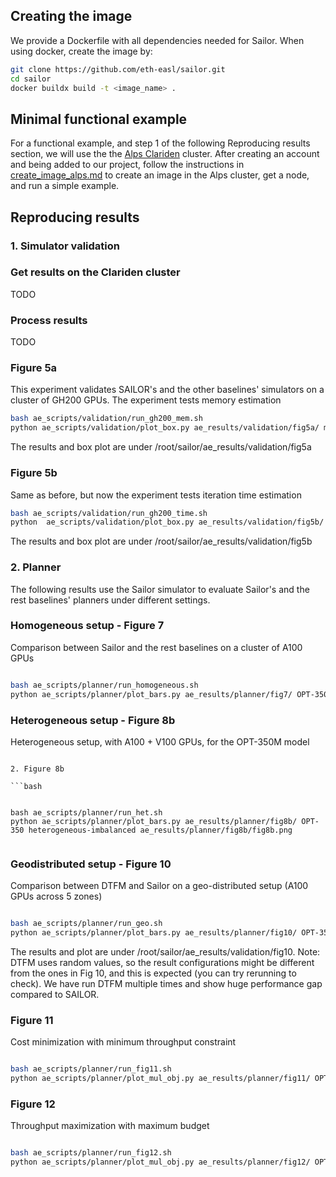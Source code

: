 ## Creating the image

We provide a Dockerfile with all dependencies needed for Sailor.
When using docker, create the image by:

```bash
git clone https://github.com/eth-easl/sailor.git
cd sailor
docker buildx build -t <image_name> .
```

## Minimal functional example

For a functional example, and step 1 of the following Reproducing results section, we will use the the [Alps Clariden](https://docs.cscs.ch/clusters/clariden/#logging-into-clariden) cluster.
After creating an account and being added to our project, follow the instructions in [create_image_alps.md](create_image_alps.md) to create an image in the Alps cluster, get a node, and run a simple example.

## Reproducing results

### 1. Simulator validation

### Get results on the Clariden cluster
TODO

### Process results
TODO


### Figure 5a

This experiment validates SAILOR's and the other baselines' simulators on a cluster of GH200 GPUs.
The experiment tests memory estimation

```bash
bash ae_scripts/validation/run_gh200_mem.sh
python ae_scripts/validation/plot_box.py ae_results/validation/fig5a/ mem
```

The results and box plot are under /root/sailor/ae_results/validation/fig5a

### Figure 5b

Same as before, but now the experiment tests iteration time estimation

```bash
bash ae_scripts/validation/run_gh200_time.sh
python  ae_scripts/validation/plot_box.py ae_results/validation/fig5b/ time
```

The results and box plot are under /root/sailor/ae_results/validation/fig5b


### 2. Planner

The following results use the Sailor simulator to evaluate Sailor's and the rest baselines' planners under different settings.

### Homogeneous setup - Figure 7

Comparison between Sailor and the rest baselines on a cluster of A100 GPUs

```bash

bash ae_scripts/planner/run_homogeneous.sh
python ae_scripts/planner/plot_bars.py ae_results/planner/fig7/ OPT-350 homogeneous ae_results/planner/fig7/fig7.png

```

### Heterogeneous setup - Figure 8b

Heterogeneous setup, with A100 + V100 GPUs, for the OPT-350M model

```

2. Figure 8b

```bash


bash ae_scripts/planner/run_het.sh
python ae_scripts/planner/plot_bars.py ae_results/planner/fig8b/ OPT-350 heterogeneous-imbalanced ae_results/planner/fig8b/fig8b.png


```

### Geodistributed setup - Figure 10

Comparison between DTFM and Sailor on a geo-distributed setup (A100 GPUs across 5 zones)

```bash

bash ae_scripts/planner/run_geo.sh
python ae_scripts/planner/plot_bars.py ae_results/planner/fig10/ OPT-350 geo ae_results/planner/fig10/fig10.png

```
The results and plot are under /root/sailor/ae_results/validation/fig10.
Note: DTFM uses random values, so the result configurations might be different from the ones in Fig 10, and this is expected (you can try rerunning to check). We have run DTFM multiple times and show huge performance gap compared to SAILOR.

### Figure 11

Cost minimization with minimum throughput constraint

```bash

bash ae_scripts/planner/run_fig11.sh
python ae_scripts/planner/plot_mul_obj.py ae_results/planner/fig11/ OPT-350 dollars_per_iter ae_results/planner/fig11/fig11.png
```

### Figure 12

Throughput maximization with maximum budget

```bash

bash ae_scripts/planner/run_fig12.sh
python ae_scripts/planner/plot_mul_obj.py ae_results/planner/fig12/ OPT-350 total_throughput ae_results/planner/fig12/fig12.png
```
